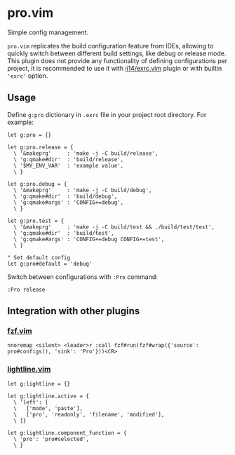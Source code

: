 # pro.vim

Simple config management.

`pro.vim` replicates the build configuration feature from IDEs, allowing to quickly switch
between different build settings, like debug or release mode. This plugin does not provide
any functionality of defining configurations per project, it is recommended to use it with
[ii14/exrc.vim](https://github.com/ii14/exrc.vim) plugin or with builtin `'exrc'` option.


## Usage

Define `g:pro` dictionary in `.exrc` file in your project root directory. For example:

```vim
let g:pro = {}

let g:pro.release = {
  \ '&makeprg'     : 'make -j -C build/release',
  \ 'g:qmake#dir'  : 'build/release',
  \ '$MY_ENV_VAR'  : 'example value',
  \ }

let g:pro.debug = {
  \ '&makeprg'     : 'make -j -C build/debug',
  \ 'g:qmake#dir'  : 'build/debug',
  \ 'g:qmake#args' : 'CONFIG+=debug',
  \ }

let g:pro.test = {
  \ '&makeprg'     : 'make -j -C build/test && ./build/test/test',
  \ 'g:qmake#dir'  : 'build/test',
  \ 'g:qmake#args' : 'CONFIG+=debug CONFIG+=test',
  \ }

" Set default config
let g:pro#default = 'debug'
```

Switch between configurations with `:Pro` command:

```vim
:Pro release
```


## Integration with other plugins

### [fzf.vim](https://github.com/junegunn/fzf.vim)

```vim
nnoremap <silent> <leader>r :call fzf#run(fzf#wrap({'source': pro#configs(), 'sink': 'Pro'}))<CR>
```

### [lightline.vim](https://github.com/itchyny/lightline.vim)

```vim
let g:lightline = {}

let g:lightline.active = {
  \ 'left': [
  \   ['mode', 'paste'],
  \   ['pro', 'readonly', 'filename', 'modified'],
  \ ]}

let g:lightline.component_function = {
  \ 'pro': 'pro#selected',
  \ }
```
